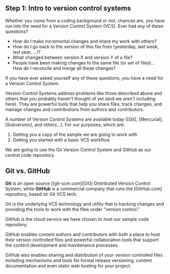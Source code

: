 Step 1: Intro to version control systems
----------------------------------------

Whether you come from a coding background or not, chances are, you have run into the need for a Version Control System (VCS). Ever had any of these questions?

-   How do I make incremental changes and share my work with others?
-   How do I go back to the version of this file from (yesterday, last week, last year, ...)?
-   What changed between version X and version Y of a file?
-   People have been making changes to the same file (or set of files)... How do I reconcile and merge all these changes?

If you have ever asked yourself any of these questions, you have a need for a Version Control System.

Version Control Systems address problems like those described above and others that you probably haven't thought of yet (and we aren't including here). They are powerful tools that help you share files, track changes, and manage changes and contributions from authors and contributors.

A number of Version Control Systems are available today ([Git],
[Mercurial], [Subversion], and others...). For our purposes, which are:

1.  Getting you a copy of the sample we are going to work with
2.  Getting you started with a basic VCS workflow

We are going to use the Git Version Control System and GitHub as our central code repository.

Git vs. GitHub
--------------

**Git** is an open source ([git-scm.com][Git]) Distributed Version Control System, while **GitHub** is a commercial company that runs the
[GitHub.com] repository, based on Git VCS tech.

Git is the underlying VCS technology and utility that is tracking changes and providing the tools to work with the files under "version control."  

GitHub is the cloud service we have chosen to host our sample code repository. 

GitHub enables content authors and contributors with both a place to host their version controlled files and powerful collaboration tools that support the content development and maintenance processes. 

GitHub also enables sharing and distribution of your version controlled files including mechanisms and tools for formal release versioning, content documentation and even static web hosting for your project.